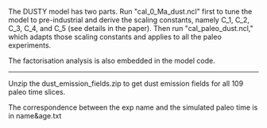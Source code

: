 The DUSTY model has two parts. Run "cal_0_Ma_dust.ncl" first to tune the model to pre-industrial and derive the scaling constants, namely C_1, C_2, C_3, C_4, and C_5 (see details in the paper). Then run "cal_paleo_dust.ncl," which adapts those scaling constants and applies to all the paleo experiments.

The factorisation analysis is also embedded in the model code.


------
Unzip the dust_emission_fields.zip  to get dust emission fields for all 109 paleo time slices.

The correspondence between the exp name and the simulated paleo time is in name&age.txt
